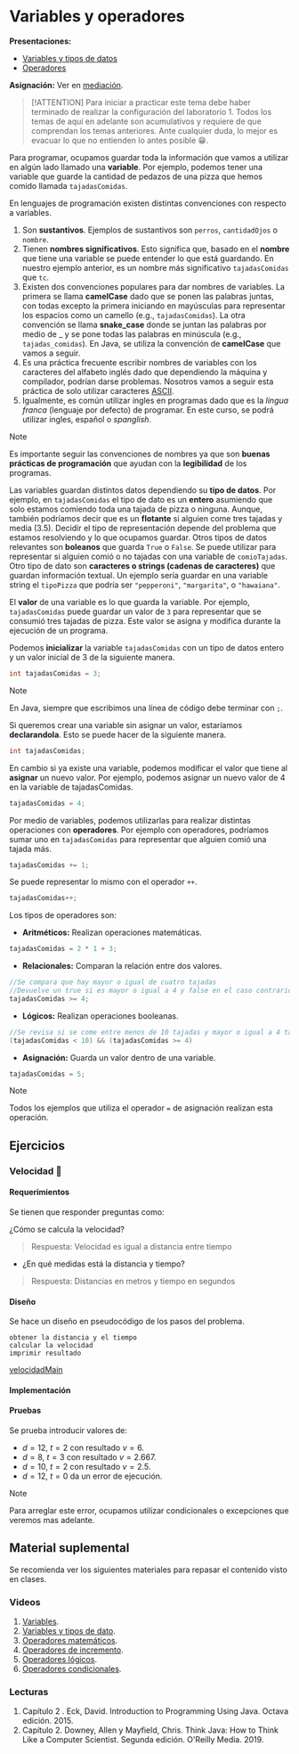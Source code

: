 # Variables y operadores

**Presentaciones:**

- [Variables y tipos de datos](https://github.com/sivanahamer/programacion-1/blob/main/02-Variables_operadores/pres/03-Var.pdf)
- [Operadores](https://github.com/sivanahamer/programacion-1/blob/main/02-Variables_operadores/pres/04-Op.pdf)

**Asignación:** Ver en [mediación](https://mv1.mediacionvirtual.ucr.ac.cr/mod/assign/view.php?id=1768907).

> [!ATTENTION]
> Para iniciar a practicar este tema debe haber terminado de realizar la configuración del laboratorio 1. Todos los temas de aquí en adelante son acumulativos y requiere de que comprendan los temas anteriores. Ante cualquier duda, lo mejor es evacuar lo que no entienden lo antes posible 😁.

Para programar, ocupamos guardar toda la información que vamos a utilizar en algún lado llamado una **variable**. Por ejemplo, podemos tener una variable que guarde la cantidad de pedazos de una pizza que hemos comido llamada `tajadasComidas`.

En lenguajes de programación existen distintas convenciones con respecto a variables.

1. Son **sustantivos**. Ejemplos de sustantivos son `perros`, `cantidadOjos` o `nombre`.
2. Tienen **nombres significativos**. Esto significa que, basado en el **nombre** que tiene una variable se puede entender lo que está guardando. En nuestro ejemplo anterior, es un nombre más significativo `tajadasComidas` que `tc`.
3. Existen dos convenciones populares para dar nombres de variables. La primera se llama **camelCase** dado que se ponen las palabras juntas, con todas excepto la primera iniciando en mayúsculas para representar los espacios como un camello (e.g., `tajadasComidas`). La otra convención se llama **snake_case** donde se juntan las palabras por medio de _ y se pone todas las palabras en minúscula (e.g., `tajadas_comidas`). En Java, se utiliza la convención de **camelCase** que vamos a seguir.
4. Es una práctica frecuente escribir nombres de variables con los caracteres del alfabeto inglés dado que dependiendo la máquina y compilador, podrían darse problemas. Nosotros vamos a seguir esta práctica de solo utilizar caracteres [ASCII](https://www.asciitable.com/).
5. Igualmente, es común utilizar ingles en programas dado que es la *lingua franca* (lenguaje por defecto) de programar. En este curso, se podrá utilizar ingles, español o *spanglish*.

> [!NOTE]
> Es importante seguir las convenciones de nombres ya que son **buenas prácticas de programación** que ayudan con la **legibilidad** de los programas.

Las variables guardan distintos datos dependiendo su **tipo de datos**. Por ejemplo, en `tajadasComidas` el tipo de dato es un **entero** asumiendo que solo estamos comiendo toda una tajada de pizza o ninguna. Aunque, también podríamos decir que es un **flotante** si alguien come tres tajadas y media (3.5). Decidir el tipo de representación depende del problema que estamos resolviendo y lo que ocupamos guardar.
Otros tipos de datos relevantes son **boleanos** que guarda `True` o `False`. Se puede utilizar para representar si alguien comió o no tajadas con una variable de `comioTajadas`. Otro tipo de dato son **caracteres o strings (cadenas de caracteres)** que guardan información textual. Un ejemplo sería guardar en una variable string el `tipoPizza` que podría ser `"pepperoni"`, `"margarita"`, o `"hawaiana"`.

El **valor** de una variable es lo que guarda la variable. Por ejemplo, `tajadasComidas` puede guardar un valor de `3` para representar que se consumió tres tajadas de pizza. Este valor se asigna y modifica durante la ejecución de un programa.

Podemos **inicializar** la variable `tajadasComidas` con un tipo de datos entero y un valor inicial de $3$ de la siguiente manera.

```java
int tajadasComidas = 3;
```

> [!NOTE]
> En Java, siempre que escribimos una línea de código debe terminar con `;`.

Si queremos crear una variable sin asignar un valor, estaríamos **declarandola**. Esto se puede hacer de la siguiente manera.

```java
int tajadasComidas;
```

En cambio si ya existe una variable, podemos modificar el valor que tiene al **asignar** un nuevo valor. Por ejemplo, podemos asignar un nuevo valor de $4$ en la variable de tajadasComidas.

```java
tajadasComidas = 4;
```

Por medio de variables, podemos utilizarlas para realizar distintas operaciones con **operadores**. Por ejemplo con operadores, podríamos sumar uno  en `tajadasComidas` para representar que alguien comió una tajada más.

```java
tajadasComidas += 1;
```

Se puede representar lo mismo con el operador `++`.

```java
tajadasComidas++;
```

Los tipos de operadores son:

- **Aritméticos:** Realizan operaciones matemáticas.

```java
tajadasComidas = 2 * 1 + 3;
```

- **Relacionales:** Comparan la relación entre dos valores.

```java
//Se compara que hay mayor o igual de cuatro tajadas
//Devuelve un true si es mayor o igual a 4 y false en el caso contrario
tajadasComidas >= 4;
```

- **Lógicos:** Realizan operaciones booleanas.

```java
//Se revisa si se come entre menos de 10 tajadas y mayor o igual a 4 tajadas
(tajadasComidas < 10) && (tajadasComidas >= 4)
```

- **Asignación:** Guarda un valor dentro de una variable.

```java
tajadasComidas = 5;
```

> [!NOTE]
> Todos los ejemplos que utiliza el operador `=` de asignación realizan esta operación.

## Ejercicios

### Velocidad 💨

#### Requerimientos

Se tienen que responder preguntas como:

¿Cómo se calcula la velocidad?
> Respuesta: Velocidad es igual a distancia entre tiempo
- ¿En qué medidas está la distancia y tiempo?
> Respuesta: Distancias en metros y tiempo en segundos

#### Diseño

Se hace un diseño en pseudocódigo de los pasos del problema.

```pseudocode
obtener la distancia y el tiempo
calcular la velocidad
imprimir resultado
```

[velocidadMain](src/Velocidad.java ':include :type=code')


#### Implementación

#### Pruebas

Se prueba introducir valores de:

- $d=12$, $t=2$ con resultado $v=6$.
- $d=8$, $t=3$ con resultado $v=2.667$.
- $d=10$, $t=2$ con resultado $v=2.5$.
- $d=12$, $t=0$ da un error de ejecución.

> [!NOTE]
> Para arreglar este error, ocupamos utilizar condicionales o excepciones que veremos mas adelante.

## Material suplemental

Se recomienda ver los siguientes materiales para repasar el contenido visto en clases.

### Videos

1. [Variables](https://youtu.be/gtQJXzi3Yns).
2. [Variables y tipos de dato](https://youtu.be/qUXbJziVs_o).
3. [Operadores matemáticos](https://youtu.be/5DdacOkrTgo).
4. [Operadores de incremento](https://youtu.be/ydcTx6idTs0).
5. [Operadores lógicos](https://youtu.be/PAaqgTr7Cx4).
6. [Operadores condicionales](https://youtu.be/Y6NheSwTsDs).

### Lecturas

1. Capítulo 2 . Eck, David. Introduction to Programming Using Java. Octava edición. 2015.
2. Capítulo 2. Downey, Allen y Mayfield, Chris. Think Java: How to Think Like a Computer Scientist. Segunda edición. O'Reilly Media. 2019.
